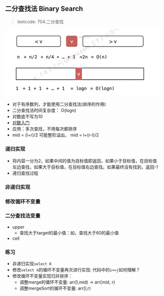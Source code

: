 ## 二分查找法 Binary Search

> leetcode: 704.二分查找

![](https://raw.githubusercontent.com/wangkaiwd/drawing-bed/master/20201214213344.png)

* 对于有序数列，才能使用二分查找法(排序的作用)
* 二分查找法时间复杂度： O(logn)
* 对数底不写为10
* [对数入门](https://www.shuxuele.com/algebra/logarithms.html)
* 应用：多次查找，不用每次都排序
* mid = (l+r)/2 可能整形溢出， mid = l+(r-l)/2

### 递归实现

* 将内容一分为2，如果中间的值为目标值即返回，如果小于目标值，在目标值左边查找，如果大于目标值，在目标值右边查找。如果最终没有找到，返回-1
* 递归查找过程

### 非递归实现

### 修改循环不变量

### 二分查找法变量

* upper
  * 查找大于target的最小值：如，查找大于60的最小值
* cell

### 练习

* 非递归实现`select K`
* 修改`select k`的循环不变量再次进行实现: 代码中的`i<=j`如何理解？
* 修改循环不变量实现归并排序：
  * 调整merge的循环不变量: arr[l,mid) -> arr[mid, r)
  * 调整mergeSort的循环不变量: arr[l,r)
